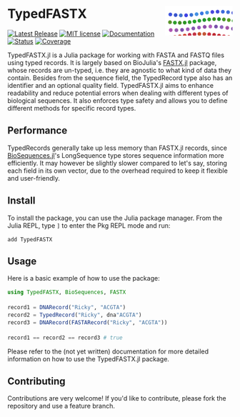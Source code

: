 # <img src="./docs/sticker.svg" width="30%" align="right" /> TypedFASTX

[![Latest Release](https://img.shields.io/github/release/anton083/TypedFASTX.jl.svg)](https://github.com/anton083/TypedFASTX.jl/releases/latest)
[![MIT license](https://img.shields.io/badge/license-MIT-green.svg)](https://opensource.org/license/MIT)
[![Documentation](https://img.shields.io/badge/docs-stable-blue.svg)](https://anton083.github.io/TypedFASTX.jl/stable/)
[![Status](https://github.com/anton083/TypedFASTX.jl/actions/workflows/CI.yml/badge.svg?branch=main)](https://github.com/anton083/TypedFASTX.jl/actions/workflows/CI.yml?query=branch%3Amain)
[![Coverage](https://codecov.io/gh/anton083/TypedFASTX.jl/branch/main/graph/badge.svg)](https://codecov.io/gh/anton083/TypedFASTX.jl)
<!-- [![Build Status](https://travis-ci.com/anton083/TypedFASTX.jl.svg?branch=main)](https://travis-ci.com/anton083/TypedFASTX.jl) -->

TypedFASTX.jl is a Julia package for working with FASTA and FASTQ files using typed records. It is largely based on BioJulia's [FASTX.jl](https://github.com/BioJulia/FASTX.jl) package, whose records are un-typed, i.e. they are agnostic to what kind of data they contain. Besides from the sequence field, the TypedRecord type also has an identifier and an optional quality field.
TypedFASTX.jl aims to enhance readability and reduce potential errors when dealing with different types of biological sequences. It also enforces type safety and allows you to define different methods for specific record types.

## Performance
TypedRecords generally take up less memory than FASTX.jl records, since [BioSequences.jl](https://github.com/BioJulia/BioSequences.jl)'s LongSequence type stores sequence information more efficiently. It may however be slightly slower compared to let's say, storing each field in its own vector, due to the overhead required to keep it flexible and user-friendly.

## Install

To install the package, you can use the Julia package manager. From the Julia REPL, type `]` to enter the Pkg REPL mode and run:

```
add TypedFASTX
```

## Usage
Here is a basic example of how to use the package:

```julia
using TypedFASTX, BioSequences, FASTX

record1 = DNARecord("Ricky", "ACGTA")
record2 = TypedRecord("Ricky", dna"ACGTA")
record3 = DNARecord(FASTARecord("Ricky", "ACGTA"))

record1 == record2 == record3 # true
```

Please refer to the (not yet written) documentation for more detailed information on how to use the TypedFASTX.jl package.

## Contributing
Contributions are very welcome! If you'd like to contribute, please fork the repository and use a feature branch.
